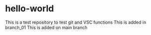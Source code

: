 # hello-world
This is a test repository to test git and VSC functions
This is added in branch_01
This is added on main branch
